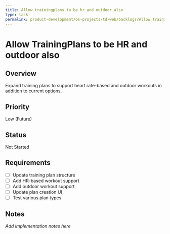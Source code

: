 ```yaml
---
title: Allow trainingplans to be hr and outdoor also
type: task
permalink: product-development/os-projects/td-web/backlogs/Allow TrainingPlans to be HR and outdoor also
---
```


# Allow TrainingPlans to be HR and outdoor also

## Overview
Expand training plans to support heart rate-based and outdoor workouts in addition to current options.

## Priority
Low (Future)

## Status
Not Started

## Requirements
- [ ] Update training plan structure
- [ ] Add HR-based workout support
- [ ] Add outdoor workout support
- [ ] Update plan creation UI
- [ ] Test various plan types

## Notes
_Add implementation notes here_